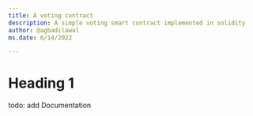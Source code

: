 ```yaml
---
title: A voting contract
description: A simple voting smart contract implemented in solidity
author: @agbadilawal
ms.date: 6/14/2022

---
```

# Heading 1
todo: add Documentation
